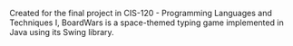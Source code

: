 Created for the final project in CIS-120 - Programming Languages and Techniques I, BoardWars is a space-themed typing game implemented in Java using its Swing library.
